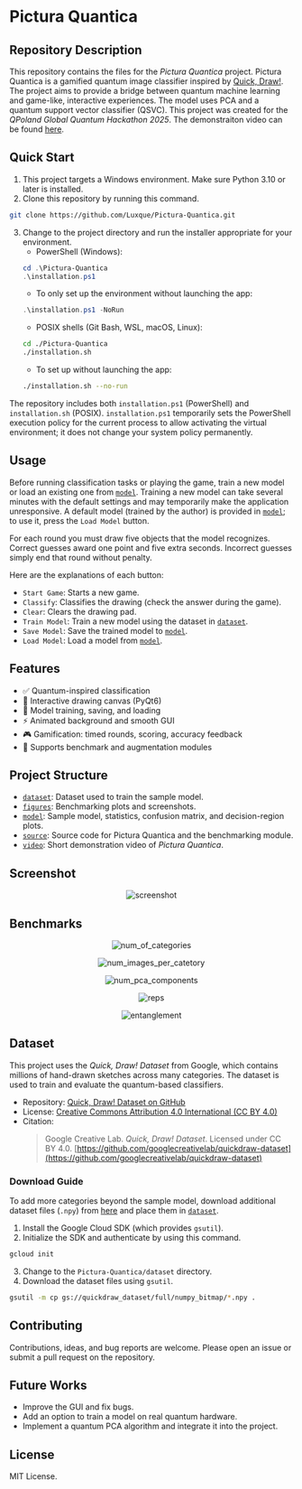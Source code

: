 # Pictura Quantica

## Repository Description

This repository contains the files for the *Pictura Quantica* project.
Pictura Quantica is a gamified quantum image classifier inspired by [Quick, Draw!](https://quickdraw.withgoogle.com).
The project aims to provide a bridge between quantum machine learning and game-like, interactive experiences.
The model uses PCA and a quantum support vector classifier (QSVC).
This project was created for the *QPoland Global Quantum Hackathon 2025*.
The demonstraiton video can be found [here](./video/demonstratoin.mkv).


## Quick Start

1. This project targets a Windows environment. Make sure Python 3.10 or later is installed.
2. Clone this repository by running this command.
```sh
git clone https://github.com/Luxque/Pictura-Quantica.git
```
3. Change to the project directory and run the installer appropriate for your environment.
    * PowerShell (Windows):
    ```powershell
    cd .\Pictura-Quantica
    .\installation.ps1
    ```
    * To only set up the environment without launching the app:
    ```powershell
    .\installation.ps1 -NoRun
    ```
    * POSIX shells (Git Bash, WSL, macOS, Linux):
    ```bash
    cd ./Pictura-Quantica
    ./installation.sh
    ```
      * To set up without launching the app:
    ```bash
    ./installation.sh --no-run
    ```

The repository includes both `installation.ps1` (PowerShell) and `installation.sh` (POSIX). `installation.ps1` temporarily sets the PowerShell execution policy for the current process to allow activating the virtual environment; it does not change your system policy permanently.


## Usage

Before running classification tasks or playing the game, train a new model or load an existing one from [`model`](./model/).
Training a new model can take several minutes with the default settings and may temporarily make the application unresponsive.
A default model (trained by the author) is provided in [`model`](./model/); to use it, press the `Load Model` button.

For each round you must draw five objects that the model recognizes.
Correct guesses award one point and five extra seconds.
Incorrect guesses simply end that round without penalty.

Here are the explanations of each button:
* `Start Game`: Starts a new game.
* `Classify`: Classifies the drawing (check the answer during the game).
* `Clear`: Clears the drawing pad.
* `Train Model`: Train a new model using the dataset in [`dataset`](./dataset/).
* `Save Model`: Save the trained model to [`model`](./model/).
* `Load Model`: Load a model from [`model`](./model/).


## Features

* ✅ Quantum-inspired classification
* 🎨 Interactive drawing canvas (PyQt6)
* 🤖 Model training, saving, and loading
* ⚡ Animated background and smooth GUI
* 🎮 Gamification: timed rounds, scoring, accuracy feedback
* 🧩 Supports benchmark and augmentation modules


## Project Structure

* [`dataset`](./dataset/): Dataset used to train the sample model.
* [`figures`](./figures/): Benchmarking plots and screenshots.
* [`model`](./model/): Sample model, statistics, confusion matrix, and decision-region plots.
* [`source`](./source/): Source code for Pictura Quantica and the benchmarking module.
* [`video`](./video/): Short demonstration video of *Pictura Quantica*.


## Screenshot

<div align='center'>

![screenshot](./figures/screenshot.png)

</div>


## Benchmarks

<div align='center'>

![num_of_categories](./figures/num_of_categories.png)

</div>

<div align='center'>

![num_images_per_catetory](./figures/num_images_per_category.png)

</div>

<div align='center'>

![num_pca_components](./figures/num_pca_components.png)

</div>

<div align='center'>

![reps](./figures/reps.png)

</div>

<div align='center'>

![entanglement](./figures/entanglement.png)

</div>


## Dataset

This project uses the *Quick, Draw! Dataset* from Google, which contains millions of hand-drawn sketches across many categories.
The dataset is used to train and evaluate the quantum-based classifiers.

* Repository: [Quick, Draw! Dataset on GitHub](https://github.com/googlecreativelab/quickdraw-dataset)
* License: [Creative Commons Attribution 4.0 International (CC BY 4.0)](https://creativecommons.org/licenses/by/4.0/)
* Citation:
  > Google Creative Lab. *Quick, Draw! Dataset*.
  > Licensed under CC BY 4.0.
  > [https://github.com/googlecreativelab/quickdraw-dataset](https://github.com/googlecreativelab/quickdraw-dataset)

### Download Guide

To add more categories beyond the sample model, download additional dataset files (`.npy`) from [here](https://console.cloud.google.com/storage/browser/quickdraw_dataset/full/numpy_bitmap) and place them in [`dataset`](./dataset/).

1. Install the Google Cloud SDK (which provides `gsutil`).
2. Initialize the SDK and authenticate by using this command.
```sh
gcloud init
```
3. Change to the `Pictura-Quantica/dataset` directory.
4. Download the dataset files using `gsutil`.
```sh
gsutil -m cp gs://quickdraw_dataset/full/numpy_bitmap/*.npy .
```


## Contributing

Contributions, ideas, and bug reports are welcome.
Please open an issue or submit a pull request on the repository.


## Future Works

* Improve the GUI and fix bugs.
* Add an option to train a model on real quantum hardware.
* Implement a quantum PCA algorithm and integrate it into the project.


## License

MIT License.
